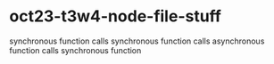 # oct23-t3w4-node-file-stuff


synchronous function calls 
	synchronous function calls 
		asynchronous function calls 
			synchronous function